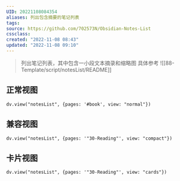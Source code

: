 ```yaml
---
UID: 20221108084354 
aliases: 列出包含摘要的笔记列表
tags: 
source: https://github.com/702573N/Obsidian-Notes-List
cssclass: 
created: "2022-11-08 08:43"
updated: "2022-11-08 09:10"
---
```


> 列出笔记列表，其中包含一小段文本摘录和缩略图
> 具体参考 ![[88-Template/script/notesList/README]]

## 正常视图

```dataviewjs
dv.view("notesList", {pages: '#book', view: "normal"})
```

## 兼容视图

```dataviewjs
dv.view("notesList", {pages: '"30-Reading"', view: "compact"})
```

## 卡片视图

```dataviewjs
dv.view("notesList", {pages: '"30-Reading"', view: "cards"})
```
